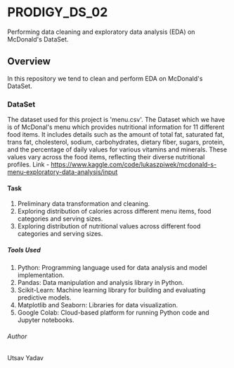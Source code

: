 # PRODIGY_DS_02
Performing data cleaning and exploratory data analysis (EDA) on McDonald's DataSet.

## Overview
In this repository we tend to clean and perform EDA on McDonald's DataSet.

### DataSet
The dataset used for this project is  'menu.csv'. The Dataset which we have is of McDonal's menu which provides nutritional information for 11 different food items. It includes details such as the amount of total fat, saturated fat, trans fat, cholesterol, sodium, carbohydrates, dietary fiber, sugars, protein, and the percentage of daily values for various vitamins and minerals. These values vary across the food items, reflecting their diverse nutritional profiles.
Link - https://www.kaggle.com/code/lukaszpiwek/mcdonald-s-menu-exploratory-data-analysis/input

#### Task
1. Preliminary data transformation and cleaning.
2. Exploring distribution of calories across different menu items, food categories and serving sizes.
3. Exploring distribution of nutritional values across different food categories and serving sizes.

##### Tools Used
1. Python: Programming language used for data analysis and model implementation.
2. Pandas: Data manipulation and analysis library in Python.
3. Scikit-Learn: Machine learning library for building and evaluating predictive models.
4. Matplotlib and Seaborn: Libraries for data visualization.
5. Google Colab: Cloud-based platform for running Python code and Jupyter notebooks.

###### Author
Utsav Yadav
